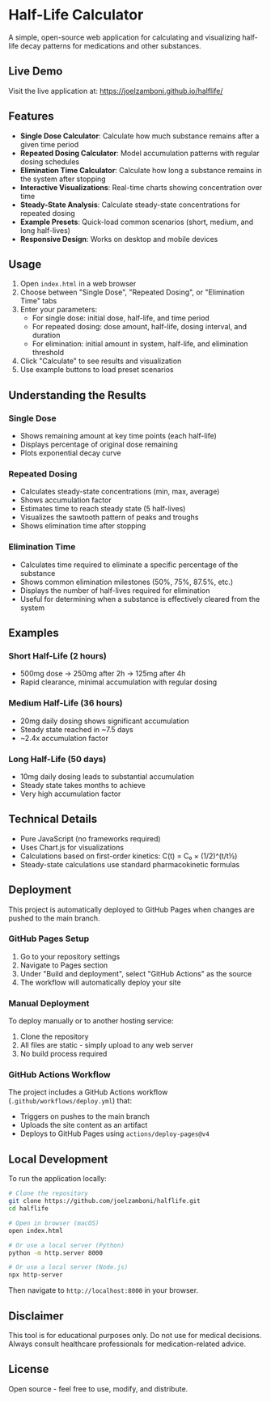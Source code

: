 # Half-Life Calculator

A simple, open-source web application for calculating and visualizing half-life decay patterns for medications and other substances.

## Live Demo

Visit the live application at: https://joelzamboni.github.io/halflife/

## Features

- **Single Dose Calculator**: Calculate how much substance remains after a given time period
- **Repeated Dosing Calculator**: Model accumulation patterns with regular dosing schedules
- **Elimination Time Calculator**: Calculate how long a substance remains in the system after stopping
- **Interactive Visualizations**: Real-time charts showing concentration over time
- **Steady-State Analysis**: Calculate steady-state concentrations for repeated dosing
- **Example Presets**: Quick-load common scenarios (short, medium, and long half-lives)
- **Responsive Design**: Works on desktop and mobile devices

## Usage

1. Open `index.html` in a web browser
2. Choose between "Single Dose", "Repeated Dosing", or "Elimination Time" tabs
3. Enter your parameters:
   - For single dose: initial dose, half-life, and time period
   - For repeated dosing: dose amount, half-life, dosing interval, and duration
   - For elimination: initial amount in system, half-life, and elimination threshold
4. Click "Calculate" to see results and visualization
5. Use example buttons to load preset scenarios

## Understanding the Results

### Single Dose
- Shows remaining amount at key time points (each half-life)
- Displays percentage of original dose remaining
- Plots exponential decay curve

### Repeated Dosing
- Calculates steady-state concentrations (min, max, average)
- Shows accumulation factor
- Estimates time to reach steady state (5 half-lives)
- Visualizes the sawtooth pattern of peaks and troughs
- Shows elimination time after stopping

### Elimination Time
- Calculates time required to eliminate a specific percentage of the substance
- Shows common elimination milestones (50%, 75%, 87.5%, etc.)
- Displays the number of half-lives required for elimination
- Useful for determining when a substance is effectively cleared from the system

## Examples

### Short Half-Life (2 hours)
- 500mg dose → 250mg after 2h → 125mg after 4h
- Rapid clearance, minimal accumulation with regular dosing

### Medium Half-Life (36 hours)
- 20mg daily dosing shows significant accumulation
- Steady state reached in ~7.5 days
- ~2.4x accumulation factor

### Long Half-Life (50 days)
- 10mg daily dosing leads to substantial accumulation
- Steady state takes months to achieve
- Very high accumulation factor

## Technical Details

- Pure JavaScript (no frameworks required)
- Uses Chart.js for visualizations
- Calculations based on first-order kinetics: C(t) = C₀ × (1/2)^(t/t½)
- Steady-state calculations use standard pharmacokinetic formulas

## Deployment

This project is automatically deployed to GitHub Pages when changes are pushed to the main branch.

### GitHub Pages Setup

1. Go to your repository settings
2. Navigate to Pages section
3. Under "Build and deployment", select "GitHub Actions" as the source
4. The workflow will automatically deploy your site

### Manual Deployment

To deploy manually or to another hosting service:

1. Clone the repository
2. All files are static - simply upload to any web server
3. No build process required

### GitHub Actions Workflow

The project includes a GitHub Actions workflow (`.github/workflows/deploy.yml`) that:
- Triggers on pushes to the main branch
- Uploads the site content as an artifact
- Deploys to GitHub Pages using `actions/deploy-pages@v4`

## Local Development

To run the application locally:

```bash
# Clone the repository
git clone https://github.com/joelzamboni/halflife.git
cd halflife

# Open in browser (macOS)
open index.html

# Or use a local server (Python)
python -m http.server 8000

# Or use a local server (Node.js)
npx http-server
```

Then navigate to `http://localhost:8000` in your browser.

## Disclaimer

This tool is for educational purposes only. Do not use for medical decisions. Always consult healthcare professionals for medication-related advice.

## License

Open source - feel free to use, modify, and distribute.
